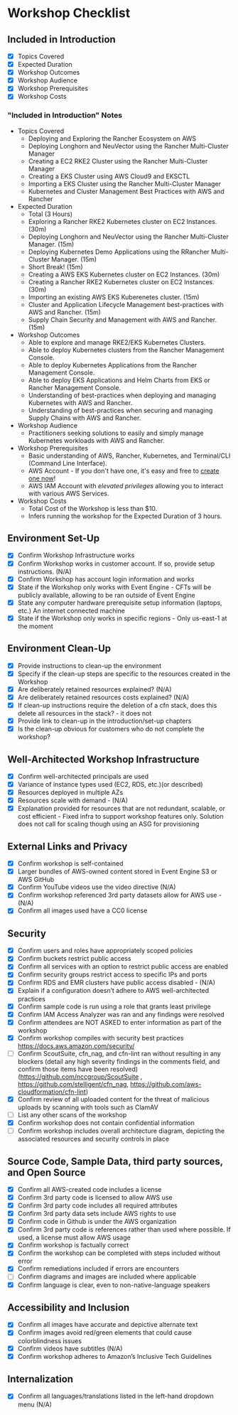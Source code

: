 # Workshop Checklist

## Included in Introduction

- [x] Topics Covered
- [x] Expected Duration
- [x] Workshop Outcomes
- [x] Workshop Audience
- [x] Workshop Prerequisites
- [x] Workshop Costs

### "Included in Introduction" Notes

- Topics Covered
  - Deploying and Exploring the Rancher Ecosystem on AWS
  - Deploying Longhorn and NeuVector using the Rancher Multi-Cluster Manager
  - Creating a EC2 RKE2 Cluster using the Rancher Multi-Cluster Manager
  - Creating a EKS Cluster using AWS Cloud9 and EKSCTL
  - Importing a EKS Cluster using the Rancher Multi-Cluster Manager
  - Kubernetes and Cluster Management Best Practices with AWS and Rancher
- Expected Duration
  - Total (3 Hours)
  - Exploring a Rancher RKE2 Kubernetes cluster on EC2 Instances. (30m)
  - Deploying Longhorn and NeuVector using the Rancher Multi-Cluster Manager. (15m)
  - Deploying Kubernetes Demo Applications using the RRancher Multi-Cluster Manager. (15m)
  - Short Break! (15m)
  - Creating a AWS EKS Kubernetes cluster on EC2 Instances. (30m)
  - Creating a Rancher RKE2 Kubernetes cluster on EC2 Instances. (30m)
  - Importing an existing AWS EKS Kuberenetes cluster. (15m)
  - Cluster and Application Lifecycle Management best-practices with AWS and Rancher. (15m)
  - Supply Chain Security and Management with AWS and Rancher. (15m)
- Workshop Outcomes
  - Able to explore and manage RKE2/EKS Kubernetes Clusters.
  - Able to deploy Kubernetes clusters from the Rancher Management Console.
  - Able to deploy Kubernetes Applications from the Rancher Management Console.
  - Able to deploy EKS Applications and Helm Charts from EKS or Rancher Management Console.
  - Understanding of best-practices when deploying and managing Kubernetes with AWS and Rancher.
  - Understanding of best-practices when securing and managing Supply Chains with AWS and Rancher.
- Workshop Audience
  - Practitioners seeking solutions to easily and simply manage Kubernetes workloads with AWS and Rancher.
- Workshop Prerequisites
  - Basic understanding of AWS, Rancher, Kubernetes, and Terminal/CLI (Command Line Interface).
  - AWS Account - If you don't have one, it's easy and free to [create one now](https://aws.amazon.com/)!
  - AWS IAM Account with *elevated privileges* allowing you to interact with various AWS Services.
- Workshop Costs
  - Total Cost of the Workshop is less than $10.
  - Infers running the workshop for the Expected Duration of 3 hours.

## Environment Set-Up

- [x] Confirm Workshop Infrastructure works
- [x] Confirm Workshop works in customer account. If so, provide setup instructions. (N/A)
- [x] Confirm Workshop has account login information and works
- [x] State if the Workshop only works with Event Engine - CFTs will be publicly available, allowing to be ran outside of Event Engine   
- [x] State any computer hardware prerequisite setup information (laptops, etc.) An internet connected machine
- [x] State if the Workshop only works in specific regions - Only us-east-1 at the moment

## Environment Clean-Up

- [x] Provide instructions to clean-up the environment
- [x] Specify if the clean-up steps are specific to the resources created in the Workshop
- [x] Are deliberately retained resources explained? (N/A)
- [x] Are deliberately retained resources costs explained? (N/A)
- [x] If clean-up instructions require the deletion of a cfn stack, does this delete all resources in the stack? - it does not
- [x] Provide link to clean-up in the introduction/set-up chapters
- [x] Is the clean-up obvious for customers who do not complete the workshop?

## Well-Architected Workshop Infrastructure

- [x] Confirm well-architected principals are used
- [x] Variance of instance types used (EC2, RDS, etc.)(or described)
- [x] Resources deployed in multiple AZs
- [x] Resources scale with demand - (N/A)
- [x] Explanation provided for resources that are not redundant, scalable, or cost efficient - Fixed infra to support workshop features only. Solution does not call for scaling though using an ASG for provisioning

## External Links and Privacy

- [x] Confirm workshop is self-contained
- [x] Larger bundles of AWS-owned content stored in Event Engine S3 or AWS GitHub
- [x] Confirm YouTube videos use the video directive (N/A)
- [x] Confirm workshop referenced 3rd party datasets allow for AWS use - (N/A)
- [x] Confirm all images used have a CC0 license

## Security

- [x] Confirm users and roles have appropriately scoped policies
- [x] Confirm buckets restrict public access
- [x] Confirm all services with an option to restrict public access are enabled
- [x] Confirm security groups restrict access to specific IPs and ports
- [x] Confirm RDS and EMR clusters have public access disabled - (N/A)
- [x] Explain if a configuration doesn’t adhere to AWS well-architected practices
- [x] Confirm sample code is run using a role that grants least privilege
- [x] Confirm IAM Access Analyzer was ran and any findings were resolved
- [x] Confirm attendees are NOT ASKED to enter information as part of the workshop
- [x] Confirm workshop compiles with security best practices https://docs.aws.amazon.com/security/
- [ ] Confirm ScoutSuite, cfn_nag, and cfn-lint ran without resulting in any blockers (detail any high severity findings in the comments field, and confirm those items have been resolved) (https://github.com/nccgroup/ScoutSuite , https://github.com/stelligent/cfn_nag, https://github.com/aws-cloudformation/cfn-lint)
- [x] Confirm review of all uploaded content for the threat of malicious uploads by scanning with tools such as ClamAV
- [ ] List any other scans of the workshop
- [x] Confirm workshop does not contain confidential information
- [ ] Confirm workshop includes overall architecture diagram, depicting the associated resources and security controls in place

## Source Code, Sample Data, third party sources, and Open Source

- [x] Confirm all AWS-created code includes a license
- [x] Confirm 3rd party code is licensed to allow AWS use
- [x] Confirm 3rd party code includes all required attributes
- [x] Confirm 3rd party data sets include AWS rights to use
- [x] Confirm code in Github is under the AWS organization
- [x] Confirm 3rd party code is references rather than used where possible. If used, a license must allow AWS usage
- [x] Confirm workshop is factually correct
- [x] Confirm the workshop can be completed with steps included without error
- [x] Confirm remediations included if errors are encounters
- [ ] Confirm diagrams and images are included where applicable
- [x] Confirm language is clear, even to non-native-language speakers

## Accessibility and Inclusion

- [x] Confirm all images have accurate and depictive alternate text
- [x] Confirm images avoid red/green elements that could cause colorblindness issues
- [x] Confirm videos have subtitles (N/A)
- [x] Confirm workshop adheres to Amazon’s Inclusive Tech Guidelines

## Internalization

- [x] Confirm all languages/translations listed in the left-hand dropdown menu (N/A)
